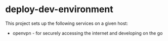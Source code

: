# deploy-dev-environment

This project sets up the following services on a given host:

* openvpn - for securely accessing the internet and developing on the go

